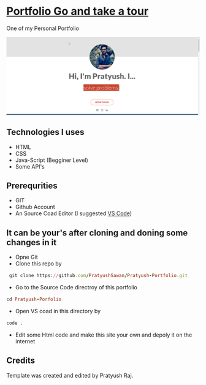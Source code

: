 # [Portfolio Go and take a tour](https://pratyush.works)

One of my Personal Portfolio

![Screen_Shot of thei site](assets/images/sitess.png)

## Technologies I uses

* HTML
* CSS
* Java-Script (Begginer Level)
* Some API's

## Prerequrities

* GIT
* Github Account
* An Source Coad Editor (I suggested [VS Code](https://code.visualstudio.com/))

## It can be your's after cloning and doning some changes in it

* Opne Git
* Clone this repo by

```ruby
 git clone https://github.com/PratyushSawan/Pratyush-Portfolio.git
```

* Go to the Source Code directroy of this portfolio

```ruby
cd Pratyush-Porfolio
```

* Open VS coad in this directory by

```ruby
code .
```

* Edit some Html code and make this site your own and depoly it on the internet

## Credits

Template was created and edited by Pratyush Raj.
